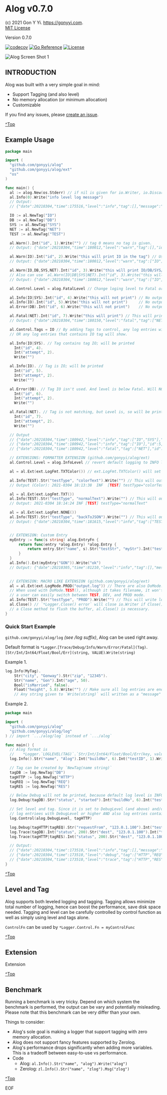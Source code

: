# Alog v0.7.0

(c) 2021 Gon Y Yi. <https://gonyyi.com>.  
[MIT License](https://raw.githubusercontent.com/gonyyi/alog/master/LICENSE)

Version 0.7.0

[![codecov](https://codecov.io/gh/gonyyi/alog/branch/master/graph/badge.svg?token=Y9RT0VRUQZ)](https://codecov.io/gh/gonyyi/alog)
[![Go Reference](https://pkg.go.dev/badge/github.com/gonyyi/alog.svg)](https://pkg.go.dev/github.com/gonyyi/alog@v0.6.2)
[![License](http://img.shields.io/badge/license-MIT-red.svg?style=flat)](https://raw.githubusercontent.com/gonyyi/alog/master/LICENSE)

![Alog Screen Shot 1](https://github.com/gonyyi/alog/blob/master/docs/alog_screen_1.png)



## INTRODUCTION

Alog was built with a very simple goal in mind:

- Support Tagging (and also level)
- No memory allocation (or minimum allocation)
- Customizable

If you find any issues, please [create an issue](https://github.com/gonyyi/alog/issues/new).


[^Top](#alog)



## Example Usage

  ~~~go
  package main

  import (
    "github.com/gonyyi/alog"
    "github.com/gonyyi/alog/ext"
    "os"
  )

  func main() {
    al := alog.New(os.Stderr) // if nil is given for io.Writer, io.Discard will be used.
    al.Info(0).Write("info level log message")
    // Output:
    // {"date":20210304,"time":175516,"level":"info","tag":[],"message":"info level log message"}

    IO := al.NewTag("IO")
    DB := al.NewTag("DB")
    SYS := al.NewTag("SYS")
    NET := al.NewTag("NET")
    TEST := al.NewTag("TEST")

    al.Warn().Int("id", 1).Write("") // tag 0 means no tag is given.
    // Output: {"date":20210304,"time":180012,"level":"warn","tag":[],"id":1}

    al.Warn(IO).Int("id", 2).Write("this will print IO in the tag") // Use IO tag created above.
    // Output: {"date":20210304,"time":180012,"level":"warn","tag":["IO"],"message":"this will print IO in the tag","id":2}

    al.Warn(IO,DB,SYS,NET).Int("id", 3).Write("this will print IO/DB/SYS/NET to tag") // Use all tags by pipe
    // Also can use `al.Warn(IO|DB|SYS|NET).Int("id", 3).Write("this will print IO/DB/SYS/NET to tag")`
    // Output: {"date":20210304,"time":180012,"level":"warn","tag":["IO","DB","SYS","NET"],"message":"this will print IO/DB/SYS/NET to tag","id":3}

    al.Control.Level = alog.FatalLevel // Change loging level to Fatal or above.

    al.Info(IO|SYS).Int("id", 4).Write("this will not print") // No output as below Fatal level
    al.Info(IO).Int("id", 5).Write("this will not print")     // No output as below Fatal level
    al.Error(DB).Int("id", 6).Write("this will not print")    // No output as below Fatal level

    al.Fatal(NET).Int("id", 7).Write("this will print") // This will print because it's a Fatal level log entry
    // Output: {"date":20210304,"time":180150,"level":"fatal","tag":["NET"],"message":"this will print","id":7}

    al.Control.Tags = IO // By adding Tags to control, any log entries with Fatal level or above (as set above),
    // OR any log entries that contains IO tag will show.

    al.Info(IO|SYS). // Tag contains tag IO; will be printed
      Int("id", 4).
      Int("attempt", 2).
      Write("")

    al.Info(IO). // Tag is IO; will be printed
      Int("id", 5).
      Int("attempt", 2).
      Write("")

    al.Error(DB). // Tag IO isn't used. And level is below Fatal. Will NOT be printed.
      Int("id", 6).
      Int("attempt", 2).
      Write("")

    al.Fatal(NET). // Tag is not matching, but Level is, so will be printed.
      Int("id", 7).
      Int("attempt", 2).
      Write("")

    // Output
    // {"date":20210304,"time":180942,"level":"info","tag":["IO","SYS"],"id":4,"attempt":2}
    // {"date":20210304,"time":180942,"level":"info","tag":["IO"],"id":5,"attempt":2}
    // {"date":20210304,"time":180942,"level":"fatal","tag":["NET"],"id":7,"attempt":2}

    // EXTENSIONS: FORMATTER EXTENSION (github.com/gonyyi/alog/ext)
    al.Control.Level = alog.InfoLevel // revert default logging to INFO level.

    al = al.Ext(ext.LogFmt.TXTColor()) // ext.LogFmt.TXTColor() will set the formatter with color terminal output.

    al.Info(TEST).Str("testType", "colorText").Write("") // This will output the log with ANSI colored text format.
    // Output (Color): 2021-0304 18:13:38  INF  [TEST] testType="colorText"

    al = al.Ext(ext.LogFmt.TXT())
    al.Info(TEST).Str("testType", "normalText").Write("") // This will output the log with ANSI colored text format.
    // Output: 2021-0304 18:14:24 INF [TEST] testType="normalText"

    al = al.Ext(ext.LogFmt.NONE())
    al.Info(TEST).Str("testType", "backToJSON").Write("") // This will output the log with default JSON format.
    // Output: {"date":20210304,"time":181615,"level":"info","tag":["TEST"],"testType":"backToJSON"}


    // EXTENSION: Custom Entry
    myEntry := func(s string) alog.EntryFn {
        return func(entry *alog.Entry) *alog.Entry {
            return entry.Str("name", s).Str("testStr", "myStr").Int("testInt", 123)
        }
    }
    al.Info().Ext(myEntry("GON")).Write("ok")
    // Output: {"date":20210305,"time":81210,"level":"info","tag":[],"message":"ok","name":"GON","testStr":"myStr","testInt":123}
    
  
    // EXTENSION: MACRO LIKE EXTENSION (github.com/gonyyi/alog/ext)
    al = al.Ext(ext.LogMode.PROD("output.log")) // There are also DoMode.DEV(), DoMode.TEST().
    // When used with DoMode.TEST(), although it takes filename, it won't write it to file. It's just to make sure
    // a user can easily switch between TEST, DEV, and PROD mode.
    al.Info(TEST).Str("testType", "PROD").Write("") // This will write log into output.log file using buffered writer (bufio)
    al.Close() // `*Logger.Close() error` will close io.Writer if Close() method is available. Since DoMode.PROD uses buffered writer with
    // a Close method to flush the buffer, al.Close() is necessary.
  }
  ~~~


### Quick Start Example

`github.com/gonyyi/alog/log` _(see /log suffix)_, Alog can be used right away.

Default format is 
  `*Logger`.`[Trace/Debug/Info/Warn/Error/Fatal](Tag)`.`[Str/Int/Int64/Float/Bool/Err](string, VALUE)`.`Write(string)`


Example 1.

  ~~~go
  log.Info(MyTag).
      Str("city", "Gonway").Str("zip", "12345").
      Str("name", "Gon").Int("age", 50).
      Bool("isMarried", false).
      Float("height", 5.8).Write("") // Make sure all log entries are ending with "Write(string)"
      // Any string given to `Write(string)` will written as a "message" in default JSON format.
  ~~~


Example 2.

  ~~~go
  package main

  import (
    "github.com/gonyyi/alog"
    "github.com/gonyyi/alog/log"
  ) // import `.../alog/log` instead of `.../alog`

  func main() {
    // Alog format is
    //    *Logger.`LOGLEVEL(TAG)`.`Str/Int/Int64/Float/Bool/Err(key, value)`.Write(`OPTIONAL MSG`)
    log.Info().Str("name", "Alog").Int("buildNo", 6).Int("testID", 1).Write("Starting")

    // Tag can be created by `NewTag(name string)`
    tagDB := log.NewTag("DB")
    tagHTTP := log.NewTag("HTTP")
    tagREQ := log.NewTag("REQ")
    tagRES := log.NewTag("RES")

    // Below Debug will not be printed, because default log level is INFO or higher.
    log.Debug(tagDB).Str("status", "started").Int("buildNo", 6).Int("testID", 2).Write("") // Final message in Write(string) is optional.

    // Set level and tag. Since it is set to DebugLevel (and above) and/or tagHTTP,
    // log entriees with DebugLevel or higher AND also log entries containing tagHTTP will show up.
    log.Control(alog.DebugLevel, tagHTTP)

    log.Debug(tagHTTP|tagREQ).Str("requestFrom", "123.0.1.100").Int("testID", 3).Write("will show")
    log.Trace(tagDB).Int("status", 200).Str("dest", "123.0.1.100").Int("testID", 4).Write("will not show")
    log.Trace(tagHTTP|tagRES).Int("status", 200).Str("dest", "123.0.1.100").Int("testID", 5).Write("will show")

    // Output:
    // {"date":20210304,"time":173510,"level":"info","tag":[],"message":"Starting","name":"Alog","buildNo":6,"testID":1}
    // {"date":20210304,"time":173510,"level":"debug","tag":["HTTP","REQ"],"message":"will show","requestFrom":"123.0.1.100","testID":3}
    // {"date":20210304,"time":173510,"level":"trace","tag":["HTTP","RES"],"message":"will show","status":200,"dest":"123.0.1.100","testID":5}
  }
  ~~~
 


[^Top](#alog)



## Level and Tag 

Alog supports both leveled logging and tagging. Tagging allows minimize total number of logging,
hence can boost the performance, save disk space needed. Tagging and level can be carefully controlled by
control function as well as simply using level and tags alone.

`ControlFn` can be used by `*Logger.Control.Fn = myControlFunc`


[^Top](#alog)



## Extension

Extension

[^Top](#alog)



## Benchmark

Running a benchmark is very tricky. Depend on which system the benchmark is performed, the output can be vary and 
potentially misleading. Please note that this benchmark can be very differ than your own.

Things to consider:

- Alog's sole goal is making a logger that support tagging with zero memory allocation.
- Alog does not support fancy features supported by Zerolog.
- Alog's performance drops significantly when adding more variables. 
  This is a tradeoff between easy-to-use vs performance.  
- Code
  - Alog:  `al.Info().Str("name", "alog").Write("alog")`
  - Zerolog: `zl.Info().Str("name", "zlog").Msg("zlog")`


[^Top](#alog)



EOF
